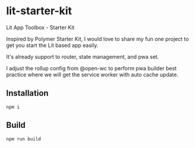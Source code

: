 # lit-starter-kit
Lit App Toolbox - Starter Kit

Inspired by Polymer Starter Kit, I would love to share my fun one project to get you start the Lit based app easily. 

It's already support to router, state management, and pwa set.

I adjust the rollup config from @open-wc to perform pwa builder best practice where we will get the service worker with auto cache update.

## Installation

```
npm i
```

## Build

```
npm run build
```